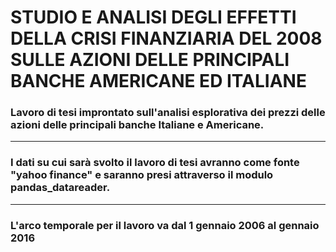 # STUDIO E ANALISI DEGLI EFFETTI DELLA CRISI FINANZIARIA DEL 2008 SULLE AZIONI DELLE PRINCIPALI BANCHE AMERICANE ED ITALIANE
### Lavoro di tesi improntato sull'analisi esplorativa dei prezzi delle azioni delle principali banche Italiane e Americane.
____
### I dati su cui sarà svolto il lavoro di tesi avranno come fonte "yahoo finance" e saranno presi attraverso il modulo pandas_datareader.
____
### L'arco temporale per il lavoro va dal 1 gennaio 2006 al gennaio 2016
